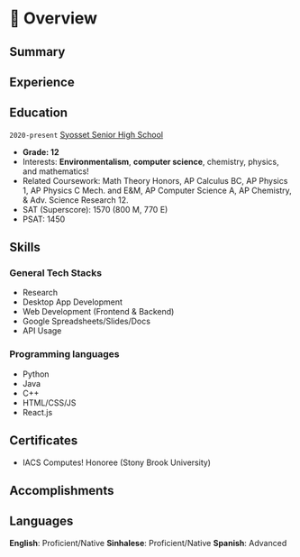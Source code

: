 # 📖 Overview

## Summary

<!-- Senior Software Developer specializing in web application development. Experienced with all stages of the development cycle for dynamic web projects. Well-versed in numerous programming languages including C# .NET, Python and JavaScript/TypeScript. Strong background in both accounting/auditing and software development. Mitigated the gap between end users and developers, co-designed and built scalable solutions. -->


## Experience

<!-- **Software Developer** @ [Ernst & Young](https://www.ey.com/) _(Nov 2018 - Nov 2021)_

Completed full lifecycle application development to enterprise business applications including requirement analysis, system design, development, unit testing, implementation, testing support, performance tuning, maintenance, and post-production support.
- Detailed achievements:
  - Collaborated with colleagues from worldwide to implement the Disaster Recovery Project. Completed ahead of the original schedule and saved budget up to 30%.
  - Optimized deployment process and reduced manual work to accelerate product deployment by over 70%.
  - Delivered virtual and live classroom training for employees(the cumulative number of trainees exceeded 500).
- _**Technologies used:**_ C#, MSSQL, Python, React.js

&nbsp;

**Staff Auditor** @ [Deloitte & Touche](https://www2.deloitte.com/global/en.html) _(July 2017 - Nov 2018)_

Planned and conducted operational and ﬁnancial audits to conﬁrm ﬁnancial statements are fairly presented in alignment with IFRS.
- Detailed achievements:
  - Delivered internal audit projects for major clients in the manufacturing industry with a focus on gap assessments/reviews of business processes and internal control.
  - Supervised assigned auditing staffs to evaluate performance and maintain standards.

&nbsp;

**Audit Intern** @ [KPMG](https://home.kpmg/) _(July 2015 - July 2015)_

Performed analytical procedures and analyses to detect unusual ﬁnancial relationships. -->

## Education

`2020-present` [Syosset Senior High School](https://www.syossetschools.org/)
- **Grade: 12**
- Interests: **Environmentalism**, **computer science**, chemistry, physics, and mathematics!
- Related Coursework: Math Theory Honors, AP Calculus BC, AP Physics 1, AP Physics C Mech. and E&M, AP Computer Science A, AP Chemistry, & Adv. Science Research 12.
- SAT (Superscore): 1570 (800 M, 770 E)
- PSAT: 1450

## Skills

### General Tech Stacks
- Research
- Desktop App Development
- Web Development (Frontend & Backend)
- Google Spreadsheets/Slides/Docs
- API Usage

### Programming languages
- Python
- Java
- C++
- HTML/CSS/JS
- React.js

## Certificates
- IACS Computes! Honoree (Stony Brook University)

## Accomplishments
<!-- **Won First Place** @ [EY Innovation Campaign](https://www.ey.com/) _(May 2021)_
Built Trial Balance System, a system that streamlines data transmission across users, providing consistent, reliable financial reports to them.  -->

## Languages
**English**: Proficient/Native
**Sinhalese**: Proficient/Native
**Spanish**: Advanced